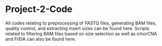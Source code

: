 # Project-2-Code
All codes relating to preprocessing of FASTQ files, generating BAM files, quality control, and extracting insert sizes can be found here.
Scripts related to filtering BAM files based on size selection as well as ichorCNA and FrEIA can also be found here. 
